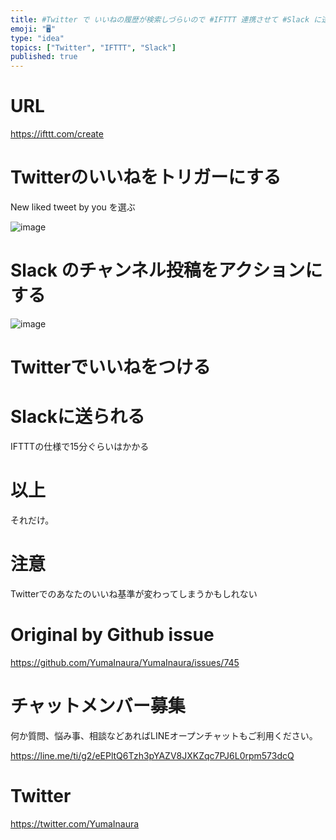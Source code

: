```yaml
---
title: #Twitter で いいねの履歴が検索しづらいので #IFTTT 連携させて #Slack に送る活用例
emoji: "🖥"
type: "idea"
topics: ["Twitter", "IFTTT", "Slack"]
published: true
---
```


# URL

https://ifttt.com/create

# Twitterのいいねをトリガーにする

New liked tweet by you を選ぶ

![image](https://user-images.githubusercontent.com/13635059/54092527-9430de80-43d0-11e9-8e5b-027c1939c780.png)

# Slack のチャンネル投稿をアクションにする

![image](https://user-images.githubusercontent.com/13635059/54092535-a3179100-43d0-11e9-84b6-a6aea2dac191.png)

# Twitterでいいねをつける



# Slackに送られる

IFTTTの仕様で15分ぐらいはかかる

# 以上

それだけ。

# 注意

Twitterでのあなたのいいね基準が変わってしまうかもしれない


# Original by Github issue

https://github.com/YumaInaura/YumaInaura/issues/745








<!-- Update From Qiita API -->

# チャットメンバー募集


何か質問、悩み事、相談などあればLINEオープンチャットもご利用ください。

https://line.me/ti/g2/eEPltQ6Tzh3pYAZV8JXKZqc7PJ6L0rpm573dcQ





# Twitter


https://twitter.com/YumaInaura


<!-- Update From Qiita API -->


